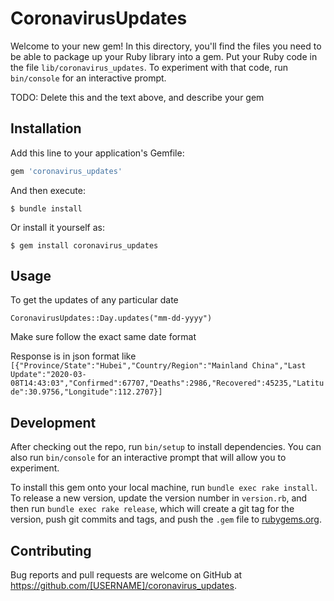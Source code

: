 # CoronavirusUpdates

Welcome to your new gem! In this directory, you'll find the files you need to be able to package up your Ruby library into a gem. Put your Ruby code in the file `lib/coronavirus_updates`. To experiment with that code, run `bin/console` for an interactive prompt.

TODO: Delete this and the text above, and describe your gem

## Installation

Add this line to your application's Gemfile:

```ruby
gem 'coronavirus_updates'
```

And then execute:

    $ bundle install

Or install it yourself as:

    $ gem install coronavirus_updates

## Usage

To get the updates of any particular date 

    CoronavirusUpdates::Day.updates("mm-dd-yyyy")
    
Make sure follow the exact same date format

Response is in json format like 
    `[{"Province/State":"Hubei","Country/Region":"Mainland China","Last Update":"2020-03-08T14:43:03","Confirmed":67707,"Deaths":2986,"Recovered":45235,"Latitude":30.9756,"Longitude":112.2707}]`
    
## Development

After checking out the repo, run `bin/setup` to install dependencies. You can also run `bin/console` for an interactive prompt that will allow you to experiment.

To install this gem onto your local machine, run `bundle exec rake install`. To release a new version, update the version number in `version.rb`, and then run `bundle exec rake release`, which will create a git tag for the version, push git commits and tags, and push the `.gem` file to [rubygems.org](https://rubygems.org).

## Contributing

Bug reports and pull requests are welcome on GitHub at https://github.com/[USERNAME]/coronavirus_updates.

